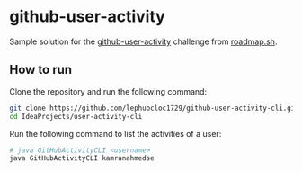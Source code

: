 # github-user-activity
Sample solution for the [github-user-activity](https://roadmap.sh/projects/github-user-activity) challenge from [roadmap.sh](https://roadmap.sh/).

## How to run

Clone the repository and run the following command:

```bash
git clone https://github.com/lephuocloc1729/github-user-activity-cli.git
cd IdeaProjects/user-activity-cli
```

Run the following command to list the activities of a user:

```bash
# java GitHubActivityCLI <username>
java GitHubActivityCLI kamranahmedse
```